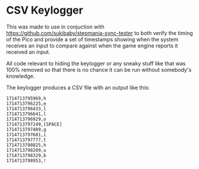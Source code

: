 # CSV Keylogger

This was made to use in conjuction with https://github.com/sukibaby/stepmania-sync-tester to both verify the timing of the Pico and provide a set of timestamps showing when the system receives an input to compare against when the game engine reports it received an input.

All code relevant to hiding the keylogger or any sneaky stuff like that was 100% removed so that there is no chance it can be run without somebody's knowledge.

The keylogger produces a CSV file with an output like this:

```
1714713795969,h
1714713796225,e
1714713796433,l
1714713796641,l
1714713796929,o
1714713797249,[SPACE]
1714713797489,g
1714713797681,i
1714713797777,t
1714713798025,h
1714713798209,u
1714713798329,b
1714713798953,!
```
